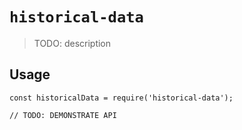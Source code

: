 # `historical-data`

> TODO: description

## Usage

```
const historicalData = require('historical-data');

// TODO: DEMONSTRATE API
```

